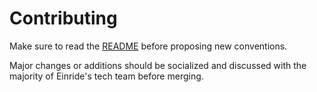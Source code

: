 # Contributing

Make sure to read the [README](./README.md) before proposing new
conventions.

Major changes or additions should be socialized and discussed with the
majority of Einride's tech team before merging.
